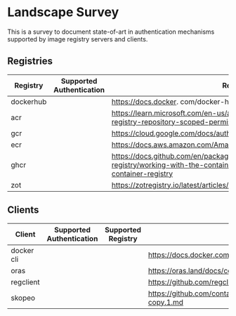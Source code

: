 # Landscape Survey

This is a survey to document state-of-art in authentication mechanisms supported by image registry servers and clients.

## Registries

|Registry| Supported Authentication | References |
|---|---|---|
| dockerhub | | https://docs.docker. com/docker-hub/access-tokens/ |
| acr | | https://learn.microsoft.com/en-us/azure/container-registry/container-registry-repository-scoped-permissions |
| gcr | | https://cloud.google.com/docs/authentication/token-types |
| ecr | | https://docs.aws.amazon.com/AmazonECR/latest/userguide/registry_auth.html |
| ghcr | | https://docs.github.com/en/packages/working-with-a-github-packages-registry/working-with-the-container-registry#authenticating-to-the-container-registry |
| zot | | https://zotregistry.io/latest/articles/authn-authz/ |

## Clients

|Client | Supported Authentication | Supported Registry | References |
|---|---|---|---|
| docker cli | | | https://docs.docker.com/engine/reference/commandline/login/ |
| oras | | | https://oras.land/docs/commands/oras_login/ |
| regclient | | | https://github.com/regclient/regclient/blob/main/docs/README.md |
| skopeo | | | https://github.com/containers/skopeo/blob/main/docs/skopeo-copy.1.md |

